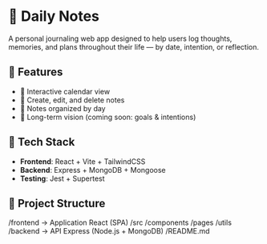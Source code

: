 # 🧠 Daily Notes

A personal journaling web app designed to help users log thoughts, memories, and plans throughout their life — by date, intention, or reflection.

## 🚀 Features

- 📅 Interactive calendar view
- 📝 Create, edit, and delete notes
- 📂 Notes organized by day
- 🧭 Long-term vision (coming soon: goals & intentions)

## 🧰 Tech Stack

- **Frontend**: React + Vite + TailwindCSS
- **Backend**: Express + MongoDB + Mongoose
- **Testing**: Jest + Supertest

## 📁 Project Structure

/frontend → Application React (SPA)
/src
/components
/pages
/utils
/backend → API Express (Node.js + MongoDB)
/README.md
